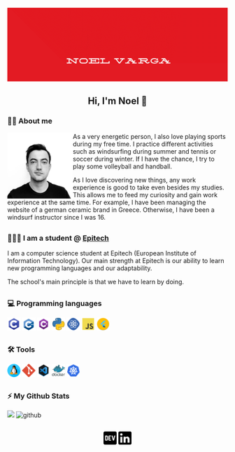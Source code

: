 
[![Noel's banner](https://github.com/noelvarga25/noelvarga25/blob/main/assets/social/banner.gif)](https://github.com/noelvarga25)

<h2 align="center">Hi, I'm Noel 👋</h2>


### 🧒🏼 About me

<p>
  <img width="150" align='left' src="https://github.com/noelvarga25/noelvarga25/blob/main/assets/social/me.jpg">
</p>

As a very energetic person, I also love playing sports during my free time. I practice different
activities such as windsurfing during summer and tennis or soccer during winter. If I have the
chance, I try to play some volleyball and handball.

As I love discovering new things, any work experience is good to take even besides my studies.
This allows me to feed my curiosity and gain work experience at the same time. For example, I
have been managing the website of a german ceramic brand in Greece. Otherwise, I have been a
windsurf instructor since I was 16.

<h2></h2>

### 👨🏼‍🎓 I am a student @ [Epitech](https://www.epitech.eu/en/)

I am a computer science student at Epitech (European Institute of Information
Technology). Our main strength at Epitech is our ability to learn new programming languages and
our adaptability.

The school's main principle is that we have to learn by doing.

<h2></h2>

### 💻 Programming languages

<p>
<img height="30" src="https://github.com/noelvarga25/noelvarga25/blob/main/assets/programming/C.png">
<img height="30" src="https://github.com/noelvarga25/noelvarga25/blob/main/assets/programming/c++.png">
<img height="30" src="https://github.com/noelvarga25/noelvarga25/blob/main/assets/programming/csh.png">
<img height="30" src="https://github.com/noelvarga25/noelvarga25/blob/main/assets/programming/python.png">
<img height="30" src="https://github.com/noelvarga25/noelvarga25/blob/main/assets/programming/react.png">
<img height="30" src="https://github.com/noelvarga25/noelvarga25/blob/main/assets/programming/js.png">
<img height="30" src="https://github.com/noelvarga25/noelvarga25/blob/main/assets/programming/flutter.png">
</p>

<h2></h2>

### 🛠️ Tools

<p>
<img height="30" src="https://github.com/noelvarga25/noelvarga25/blob/main/assets/tools/linux.png">
<img height="30" src="https://github.com/noelvarga25/noelvarga25/blob/main/assets/tools/git.png">
<img height="30" src="https://github.com/noelvarga25/noelvarga25/blob/main/assets/tools/vscode.png">
<img height="30" src="https://github.com/noelvarga25/noelvarga25/blob/main/assets/tools/docker.png">
<img height="30" src="https://github.com/noelvarga25/noelvarga25/blob/main/assets/tools/kubernetes.png">
</p>

<h2></h2>

### ⚡ My Github Stats

<img height="180em" src="https://github-readme-stats.vercel.app/api?username=noelvarga25&count_private=true&show_icons=true&hide_border=true" height='120'/>
<img src='https://github-readme-stats.vercel.app/api/top-langs/?username=noelvarga25&layout=compact&hide_border=true' alt='github' height='120'/>

<h2></h2>

<p align='center'>
<a href="https://dev.to/noelvarga25"><img height="30" src="https://github.com/noelvarga25/noelvarga25/blob/main/assets/social/dev.png"></a>
<a href="https://www.linkedin.com/in/noelvarga/"><img height="30" src="https://github.com/noelvarga25/noelvarga25/blob/main/assets/social/linkedin.png"></a>
</p>